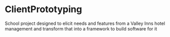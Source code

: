 # ClientPrototyping
School project designed to elicit needs and features from a Valley Inns hotel management and transform that into a framework to build software for it

